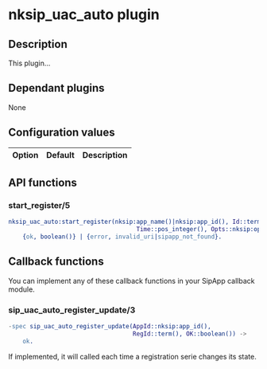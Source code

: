 # nksip_uac_auto plugin

## Description

This plugin...


## Dependant plugins

None


## Configuration values

Option|Default|Description
---|---|---



## API functions

### start_register/5 

```erlang
nksip_uac_auto:start_register(nksip:app_name()|nksip:app_id(), Id::term(), Uri::nksip:user_uri(), 
								    Time::pos_integer(), Opts::nksip:optslist()) -> 
    {ok, boolean()} | {error, invalid_uri|sipapp_not_found}.
```



## Callback functions

You can implement any of these callback functions in your SipApp callback module.



### sip_uac_auto_register_update/3

```erlang
-spec sip_uac_auto_register_update(AppId::nksip:app_id(), 
	                               RegId::term(), OK::boolean()) ->
    ok.
```

If implemented, it will called each time a registration serie changes its state.


